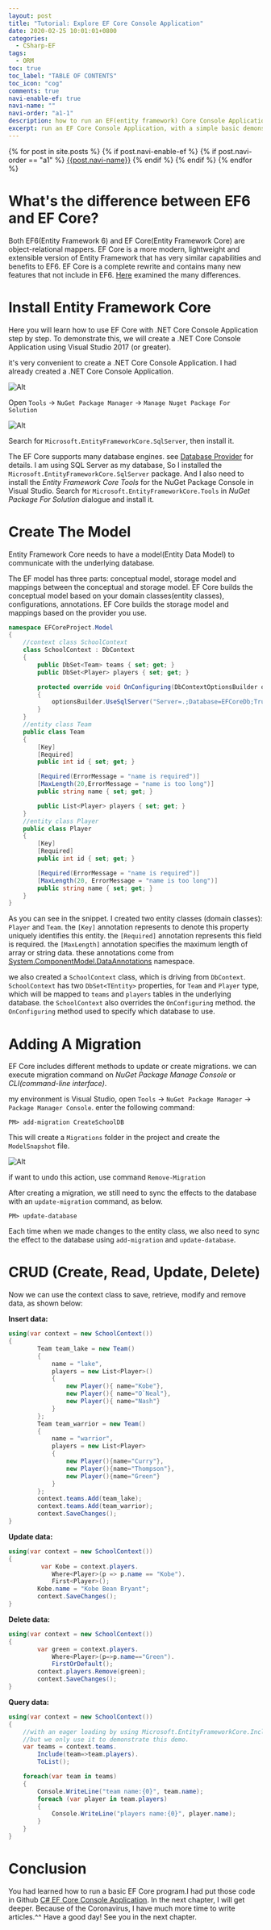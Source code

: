 ```yaml
---
layout: post
title: "Tutorial: Explore EF Core Console Application"
date: 2020-02-25 10:01:01+0800
categories:
  - CSharp-EF
tags:
  - ORM
toc: true
toc_label: "TABLE OF CONTENTS"
toc_icon: "cog"
comments: true
navi-enable-ef: true
navi-name: ""
navi-order: "a1-1"
description: how to run an EF(entity framework) Core Console Application, with a simple, basic demonstration.
excerpt: run an EF Core Console Application, with a simple basic demonstration.
---
```

<!--navigation bar-->
<div class='navi-link-container'>
  {% for post in site.posts %}
    {% if post.navi-enable-ef %}
      {%  if post.navi-order == "a1" %}
          <a href="{{ site.baseurl }}{{ post.url }}" class='navi-link'>{{post.navi-name}}</a>
      {% endif %}
    {% endif %}
  {% endfor %}
</div>
<!--navigation bar-->

# What's the difference between EF6 and EF Core?
Both EF6(Entity Framework 6) and EF Core(Entity Framework Core) are object-relational mappers. EF Core is a more modern, lightweight and extensible version of Entity Framework that has very similar capabilities and benefits to EF6. EF Core is a complete rewrite and contains many new features that not include in EF6.  [Here][1] examined the many differences.

# Install Entity Framework Core
Here you will learn how to use EF Core with .NET Core Console Application step by step. To demonstrate this, we will create a .NET Core Console Application using Visual Studio 2017 (or greater).

it's very convenient to create a .NET Core Console Application. I had already created a .NET Core Console Application.

![Alt][3]

Open `Tools` -> `NuGet Package Manager` -> `Manage Nuget Package For Solution`

![Alt][4]

Search for `Microsoft.EntityFrameworkCore.SqlServer`, then install it.

The EF Core supports many database engines. see [Database Provider][2] for details. I am using SQL Server as my database, So I installed the `Microsoft.EntityFrameworkCore.SqlServer` package. And I also need to install the *Entity Framework Core Tools* for the NuGet Package Console in Visual Studio. Search for `Microsoft.EntityFrameworkCore.Tools` in *NuGet Package For Solution* dialogue and install it.

# Create The Model
Entity Framework Core needs to have a model(Entity Data Model) to communicate with the underlying database. 

The EF model has three parts: conceptual model, storage model and mappings between the conceptual and storage model. EF Core builds the conceptual model based on your domain classes(entity classes), configurations, annotations.  EF Core builds the storage model and mappings based on the provider you use.

```c#
namespace EFCoreProject.Model
{
    //context class SchoolContext
    class SchoolContext : DbContext
    {
        public DbSet<Team> teams { set; get; }
        public DbSet<Player> players { set; get; }

        protected override void OnConfiguring(DbContextOptionsBuilder optionsBuilder)
        {
            optionsBuilder.UseSqlServer("Server=.;Database=EFCoreDb;Trusted_Connection=True;");
        }
    }
    //entity class Team
    public class Team
    {
        [Key]
        [Required]
        public int id { set; get; }

        [Required(ErrorMessage = "name is required")]
        [MaxLength(20,ErrorMessage = "name is too long")]
        public string name { set; get; }

        public List<Player> players { set; get; }
    }
    //entity class Player
    public class Player 
    {
        [Key]
        [Required]
        public int id { set; get; }

        [Required(ErrorMessage = "name is required")]
        [MaxLength(20, ErrorMessage = "name is too long")]
        public string name { set; get; }
    }
}
```

As you can see in the snippet. I created two entity classes (domain classes): `Player` and `Team`. the `[Key]` annotation represents to denote this property uniquely identifies this entity. the `[Required]` annotation represents this field is required. the `[MaxLength]` annotation specifies the maximum length of array or string data. these annotations come from 
[System.ComponentModel.DataAnnotations][5] namespace.

we also created a `SchoolContext` class, which is driving from `DbContext`. `SchoolContext` has two `DbSet<TEntity>` properties, for `Team` and `Player` type, which will be mapped to `teams` and `players` tables in the underlying database. the `SchoolContext` also overrides the `OnConfiguring` method. the `OnConfiguring` method used to specify which database to use. 

# Adding A Migration
EF Core includes different methods to update or create migrations. we can execute migration command on *NuGet Package Manage Console* or *CLI(command-line interface)*.

my environment is Visual Studio, open `Tools` -> `NuGet Package Manager` -> `Package Manager Console`. enter the following command:
```
PM> add-migration CreateSchoolDB
```

This will create a `Migrations` folder in the project and create the `ModelSnapshot` file.

![Alt][6]

if want to undo this action, use command `Remove-Migration`

After creating a migration, we still need to sync the effects to the database with an `update-migration` command, as below.
```
PM> update-database
```

Each time when we made changes to the entity class, we also need to sync the effect to the database using `add-migration` and `update-database`.


# CRUD (Create, Read, Update, Delete)
Now we can use the context class to save, retrieve, modify and remove data, as shown below:

**Insert data:**
```c#
using(var context = new SchoolContext())
{
        Team team_lake = new Team()
        {
            name = "lake",
            players = new List<Player>()
            {
                new Player(){ name="Kobe"},
                new Player(){ name="O`Neal"},
                new Player(){ name="Nash"}
            }
        };
        Team team_warrior = new Team()
        {
            name = "warrior",
            players = new List<Player>
            {
                new Player(){name="Curry"},
                new Player(){name="Thompson"},
                new Player(){name="Green"}
            }
        };
        context.teams.Add(team_lake);
        context.teams.Add(team_warrior);
        context.SaveChanges();
}
```

**Update data:**

```c#
using(var context = new SchoolContext())
{                
         var Kobe = context.players.
            Where<Player>(p => p.name == "Kobe").
            First<Player>();
        Kobe.name = "Kobe Bean Bryant";
        context.SaveChanges();
}
```

**Delete data:**

```c#
using(var context = new SchoolContext())
{
        var green = context.players.
            Where<Player>(p=>p.name=="Green").
            FirstOrDefault();
        context.players.Remove(green);
        context.SaveChanges();
}
```

**Query data:**

```c#
using(var context = new SchoolContext())
{
    //with an eager loading by using Microsoft.EntityFrameworkCore.Include,it's not wise.
    //but we only use it to demonstrate this demo.
    var teams = context.teams.
        Include(team=>team.players).
        ToList();

    foreach(var team in teams)
    {
        Console.WriteLine("team name:{0}", team.name);
        foreach (var player in team.players)
        {
            Console.WriteLine("players name:{0}", player.name);
        }
    }
}
```

# Conclusion

You had learned how to run a basic EF Core program.I had put those code in Github [C# EF Core Console Application][7]. In the next chapter, I will get deeper. Because of the Coronavirus, I have much more time to write articles.^^ Have a good day! See you in the next chapter.

[1]:https://docs.microsoft.com/en-us/ef/efcore-and-ef6/index
[2]:https://docs.microsoft.com/en-us/ef/core/providers/index?tabs=vs
[3]:/blog/public/img/2020-02-25-Tutorial-Explore-EF-Core-Console-Application-a.png
[4]:/blog/public/img/2020-02-25-Tutorial-Explore-EF-Core-Console-Application-b.png
[5]:https://docs.microsoft.com/en-us/dotnet/api/system.componentmodel.dataannotations?redirectedfrom=MSDN&view=netframework-4.8
[6]:/blog/public/img/2020-02-25-Tutorial-Explore-EF-Core-Console-Application-c.png
[7]:https://github.com/voltwu/C-Sharp-Console-Application-EF-Core-Example/tree/b1e4c8a75245f4bd569b8c0b7cca586523db96f4
